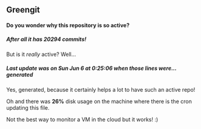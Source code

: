 ## Greengit

#### Do you wonder why this repository is so active?

##### After all it has 20294 commits!

But is it *really* active? Well...

##### Last update was on Sun Jun 6 at 0:25:06 when those lines were... generated

Yes, generated, because it certainly helps a lot to have such an active repo!

Oh and there was **26%** disk usage on the machine
where there is the cron updating this file.

Not the best way to monitor a VM in the cloud but it works! :)
